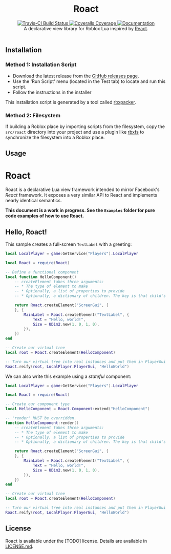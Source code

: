 <h1 align="center">Roact</h1>
<div align="center">
	<a href="https://travis-ci.org/Roblox/Roact">
		<img src="https://api.travis-ci.org/Roblox/Roact.svg?branch=master" alt="Travis-CI Build Status" />
	</a>
	<a href="https://coveralls.io/github/Roblox/Roact?branch=master">
		<img src="https://coveralls.io/repos/github/Roblox/Roact/badge.svg?branch=master" alt="Coveralls Coverage" />
	</a>
	<a href="#">
		<img src="https://img.shields.io/badge/docs-website-brightgreen.svg" alt="Documentation" />
	</a>
</div>

<div align="center">
	A declarative view library for Roblox Lua inspired by <a href="https://reactjs.org">React</a>.
</div>

<div>&nbsp;</div>

## Installation

### Method 1: Installation Script
* Download the latest release from the [GitHub releases page](https://github.com/Roblox/Roact/releases).
* Use the 'Run Script' menu (located in the Test tab) to locate and run this script.
* Follow the instructions in the installer

This installation script is generated by a tool called [rbxpacker](https://github.com/LPGhatguy/rbxpacker).

### Method 2: Filesystem
If building a Roblox place by importing scripts from the filesystem, copy the `src/roact` directory into your project and use a plugin like [rbxfs](https://github.com/LPGhatguy/rbxfs) to synchronize the filesystem into a Roblox place.

## Usage
# Roact
Roact is a declarative Lua view framework intended to mirror Facebook's *React* framework. It exposes a very similar API to React and implements nearly identical semantics.

**This document is a work in progress. See the `Examples` folder for pure code examples of how to use Roact.**

## Hello, Roact!
This sample creates a full-screen `TextLabel` with a greeting:

```lua
local LocalPlayer = game:GetService("Players").LocalPlayer

local Roact = require(Roact)

-- Define a functional component
local function HelloComponent()
	-- createElement takes three arguments:
	-- * The type of element to make
	-- * Optionally, a list of properties to provide
	-- * Optionally, a dictionary of children. The key is that child's Name

	return Roact.createElement("ScreenGui", {
	}, {
		MainLabel = Roact.createElement("TextLabel", {
			Text = "Hello, world!",
			Size = UDim2.new(1, 0, 1, 0),
		}),
	})
end

-- Create our virtual tree
local root = Roact.createElement(HelloComponent)

-- Turn our virtual tree into real instances and put them in PlayerGui
Roact.reify(root, LocalPlayer.PlayerGui, "HelloWorld")
```

We can also write this example using a *stateful* component:

```lua
local LocalPlayer = game:GetService("Players").LocalPlayer

local Roact = require(Roact)

-- Create our component type
local HelloComponent = Roact.Component:extend("HelloComponent")

-- 'render' MUST be overridden.
function HelloComponent:render()
	-- createElement takes three arguments:
	-- * The type of element to make
	-- * Optionally, a list of properties to provide
	-- * Optionally, a dictionary of children. The key is that child's Name

	return Roact.createElement("ScreenGui", {
	}, {
		MainLabel = Roact.createElement("TextLabel", {
			Text = "Hello, world!",
			Size = UDim2.new(1, 0, 1, 0),
		}),
	})
end

-- Create our virtual tree
local root = Roact.createElement(HelloComponent)

-- Turn our virtual tree into real instances and put them in PlayerGui
Roact.reify(root, LocalPlayer.PlayerGui, "HelloWorld")
```

## License
Roact is available under the [TODO] license. Details are available in [LICENSE.md](LICENSE.md).